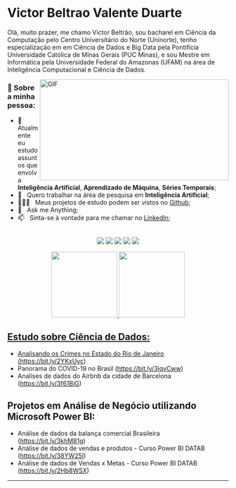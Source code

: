 
# Victor Beltrao Valente Duarte
<sub></sub>

<div align="left">

Olá, muito prazer, me chamo Victor Beltrão, sou bacharel em Ciência da Computação pelo Centro Universitário do Norte (Uninorte), tenho especialização em em Ciência de Dados e Big Data pela Pontifícia Universidade Católica de Minas Gerais (PUC Minas), e sou Mestre em Informática pela Universidade Federal do Amazonas (UFAM) na área de Inteligência Computacional e Ciência de Dados.
</div>

<img align="right" alt="GIF" src="https://media1.tenor.com/m/lER2_kKTywYAAAAd/monkey-adult-swim.gif" width="430" height="230">


### 🧐 Sobre a minha pessoa:

- 🔭 &nbsp; Atualmente eu estudo assuntos que envolva **Inteligência Artificial**, **Aprendizado de Máquina**, **Séries Temporais**;
- 🤝 &nbsp; Quero trabalhar na área de pesquisa em **Inteligência Artificial**;
- 👨🏻‍💻 &nbsp; Meus projetos de estudo podem ser vistos no [Github](https://github.com/victorbeltrao12?tab=repositories);
- 💬 &nbsp; Ask me Anything;
- 📫 &nbsp; Sinta-se à vontade para me chamar no [LinkedIn](https://www.linkedin.com/in/victorbeltrao/);
<div align="center">
  
##
  <div align="center"> 
 
  <a href = "mailto:victorbeltraoduarte@gmail.com"><img src="https://img.shields.io/badge/-Gmail-%23333?style=for-the-badge&logo=gmail&logoColor=white" target="_blank"></a>
  <a href = "https://www.linkedin.com/in/victorbeltrao/" target="_blank"><img src="https://img.shields.io/badge/-LinkedIn-%230077B5?style=for-the-badge&logo=linkedin&logoColor=white" target="_blank"></a>
  <a href = "https://open.spotify.com/playlist/1bmjid8hF9Sc8pxMEkwKh3?si=7d1c93ae5bef4f07"><img src="https://img.shields.io/badge/Spotify-1ED760?&style=for-the-badge&logo=spotify&logoColor=white" target="_blank"></a>
  <a href= "https://steamcommunity.com/id/vbvd/"><img src="https://img.shields.io/badge/Steam-000000?style=for-the-badge&logo=steam&logoColor=white" target="_blank"></a>
  <a href="https://br.op.gg/multi/query=Borrachudo%2Cgrayback"><img src="https://img.shields.io/badge/Riot_Games-D32936?style=for-the-badge&logo=riot-games&logoColor=white" target="_blank"></a>
  </div>
  

  <a href="https://github.com/victorbeltrao12">
  <img height="150em" src="https://github-readme-stats.vercel.app/api?username=victorbeltrao12&show_icons=true&theme=vue&include_all_commits=true&count_private=true"/>
  <img height="150em" src="https://github-readme-stats.vercel.app/api/top-langs/?username=victorbeltrao12&layout=compact&langs_count=7&theme=vue"/>
</div>
 
 <!-- <div align="center">
### 🔨 Linguagens e Bibliotecas:
![Python](https://img.shields.io/badge/Python-3776AB?style=for-the-badge&logo=python&logoColor=white)
![Numpy](https://img.shields.io/badge/Numpy-777BB4?style=for-the-badge&logo=numpy&logoColor=white)
![Pandas](https://img.shields.io/badge/Pandas-2C2D72?style=for-the-badge&logo=pandas&logoColor=white)
![Scikit-Learn](https://img.shields.io/badge/scikit_learn-F7931E?style=for-the-badge&logo=scikit-learn&logoColor=white)
![TensorFlow](https://img.shields.io/badge/TensorFlow-FF6F00?style=for-the-badge&logo=TensorFlow&logoColor=white)
![Keras](https://img.shields.io/badge/Keras-D00000?style=for-the-badge&logo=Keras&logoColor=white)
![Matplotlib](https://img.shields.io/badge/Plotly-239120?style=for-the-badge&logo=plotly&logoColor=white)
![Streamlit](https://img.shields.io/badge/Streamlit-FF4B4B?style=for-the-badge&logo=Streamlit&logoColor=white)
![Latex](https://img.shields.io/badge/LaTeX-47A141?style=for-the-badge&logo=LaTeX&logoColor=white)
 
### Banco de Dados:
![PostgreSQL](https://img.shields.io/badge/PostgreSQL-316192?style=for-the-badge&logo=postgresql&logoColor=white)
![MongoDB](https://img.shields.io/badge/MongoDB-4EA94B?style=for-the-badge&logo=mongodb&logoColor=white)
![Redis](https://img.shields.io/badge/redis-%23DD0031.svg?&style=for-the-badge&logo=redis&logoColor=white)
  
### Frameworks:
![Jupyter](https://img.shields.io/badge/Jupyter-F37626.svg?&style=for-the-badge&logo=Jupyter&logoColor=white)
![Anaconda](https://img.shields.io/badge/conda-342B029.svg?&style=for-the-badge&logo=anaconda&logoColor=white)
![Power BI](https://img.shields.io/badge/PowerBI-F2C811?style=for-the-badge&logo=Power%20BI&logoColor=white)
![Colab](https://img.shields.io/badge/Colab-F9AB00?style=for-the-badge&logo=googlecolab&color=525252)
 </div>
 --> 
 
## Estudo sobre Ciência de Dados:
* Analisando os Crimes no Estado do Rio de Janeiro (https://bit.ly/2YKxUyc)
* Panorama do COVID-19 no Brasil (https://bit.ly/3jqvCww)
* Analises de dados do Airbnb da cidade de Barcelona (https://bit.ly/3f61BiG)

## Projetos em Análise de Negócio utilizando Microsoft Power BI:
* Análise de dados da balança comercial Brasileira (https://bit.ly/3khM81g)
* Análise de dados de vendas e produtos - Curso Power BI DATAB (https://bit.ly/38YW25I)
* Análise de dados de Vendas x Metas -  Curso Power BI DATAB (https://bit.ly/2Hb8WSX)
---

